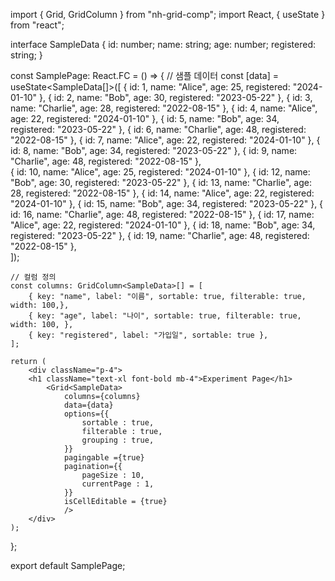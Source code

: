 import { Grid, GridColumn } from "nh-grid-comp";
import React, { useState } from "react";

interface SampleData {
    id: number;
    name: string;
    age: number;
    registered: string;
}

const SamplePage: React.FC = () => {
    // 샘플 데이터
    const [data] = useState<SampleData[]>([
        { id: 1, name: "Alice", age: 25, registered: "2024-01-10" },
        { id: 2, name: "Bob", age: 30, registered: "2023-05-22" },
        { id: 3, name: "Charlie", age: 28, registered: "2022-08-15" },
        { id: 4, name: "Alice", age: 22, registered: "2024-01-10" },
        { id: 5, name: "Bob", age: 34, registered: "2023-05-22" },
        { id: 6, name: "Charlie", age: 48, registered: "2022-08-15" },
        { id: 7, name: "Alice", age: 22, registered: "2024-01-10" },
        { id: 8, name: "Bob", age: 34, registered: "2023-05-22" },
        { id: 9, name: "Charlie", age: 48, registered: "2022-08-15" },  
        { id: 10, name: "Alice", age: 25, registered: "2024-01-10" },
        { id: 12, name: "Bob", age: 30, registered: "2023-05-22" },
        { id: 13, name: "Charlie", age: 28, registered: "2022-08-15" },
        { id: 14, name: "Alice", age: 22, registered: "2024-01-10" },
        { id: 15, name: "Bob", age: 34, registered: "2023-05-22" },
        { id: 16, name: "Charlie", age: 48, registered: "2022-08-15" },
        { id: 17, name: "Alice", age: 22, registered: "2024-01-10" },
        { id: 18, name: "Bob", age: 34, registered: "2023-05-22" },
        { id: 19, name: "Charlie", age: 48, registered: "2022-08-15" },      
    ]);

    // 컬럼 정의
    const columns: GridColumn<SampleData>[] = [
        { key: "name", label: "이름", sortable: true, filterable: true, width: 100,},
        { key: "age", label: "나이", sortable: true, filterable: true, width: 100, },
        { key: "registered", label: "가입일", sortable: true },
    ];

    return (
        <div className="p-4">
        <h1 className="text-xl font-bold mb-4">Experiment Page</h1>
            <Grid<SampleData>
                columns={columns} 
                data={data}
                options={{
                    sortable : true,     
                    filterable : true,
                    grouping : true,                  
                }}
                pagingable ={true}
                pagination={{
                    pageSize : 10,
                    currentPage : 1,
                }}
                isCellEditable = {true}
                />
        </div>
    );
};

export default SamplePage;
